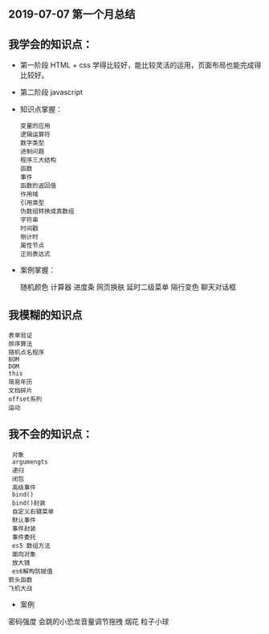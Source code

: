 ##        2019-07-07              第一个月总结



##  我学会的知识点：

*  第一阶段 HTML + css 学得比较好，能比较灵活的运用，页面布局也能完成得比较好。
*  第二阶段 javascript  

*    知识点掌握：

         变量的应用
         逻辑运算符
         数字类型
         进制问题
         程序三大结构
         函数
         事件
         函数的返回值
         作用域
         引用类型
         伪数组转换成真数组
         字符串
         时间戳
         倒计时
         属性节点
         正则表达式
        





* 案例掌握：

     随机颜色
     计算器
     进度条
     网页换肤
     延时二级菜单
     隔行变色
     聊天对话框


##  我模糊的知识点
    表单验证
    排序算法 
    随机点名程序
    BOM
    DOM
    this
    简易年历
    文档碎片
    offset系列
    运动





  
##  我不会的知识点：  

     对象
     argumengts
     递归
     闭包
     高级事件
     bind()
     bind()封装
     自定义右键菜单
     默认事件
     事件封装
     事件委托
     es5 数组方法
     面向对象
     放大镜
     es6解构防赋值
    箭头函数
    飞机大战

    


*  案例

 密码强度
 会跳的小恐龙音量调节拖拽
 烟花
 粒子小球



